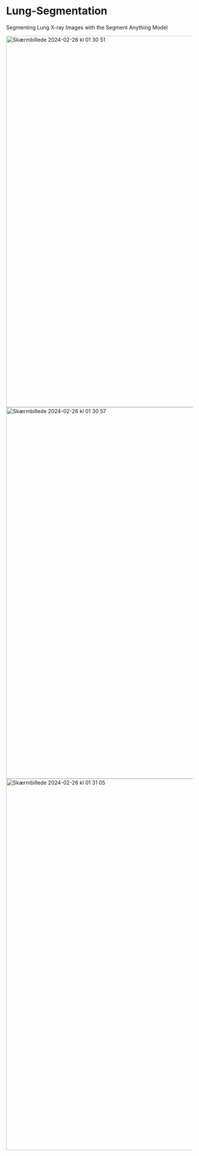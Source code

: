 # Lung-Segmentation
Segmenting Lung X-ray Images with the Segment Anything Model


<img width="1000" alt="Skærmbillede 2024-02-26 kl  01 30 51" src="https://github.com/gavmilde/Lung-Segmentation/assets/95886258/c613108d-6d11-4dac-a6ed-288674e922a4">





<img width="1000" alt="Skærmbillede 2024-02-26 kl  01 30 57" src="https://github.com/gavmilde/Lung-Segmentation/assets/95886258/1ea8aa63-2331-40be-a60e-b400b83ba9f8">
<img width="1000" alt="Skærmbillede 2024-02-26 kl  01 31 05" src="https://github.com/gavmilde/Lung-Segmentation/assets/95886258/a209511b-c3ed-4fe4-8c2b-81dc5ad68f5e">
